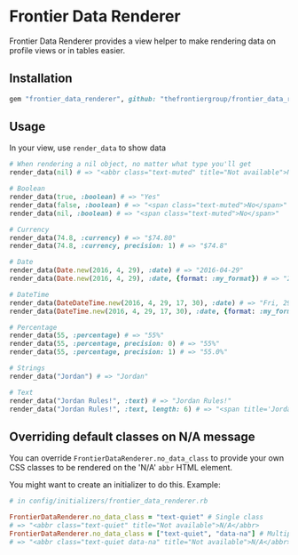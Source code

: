 # Frontier Data Renderer

Frontier Data Renderer provides a view helper to make rendering data on profile views or in tables easier.

## Installation

```ruby
gem "frontier_data_renderer", github: "thefrontiergroup/frontier_data_renderer"
```

## Usage

In your view, use `render_data` to show data

```ruby
# When rendering a nil object, no matter what type you'll get
render_data(nil) # => "<abbr class="text-muted" title="Not available">N/A</abbr>"

# Boolean
render_data(true, :boolean) # => "Yes"
render_data(false, :boolean) # => "<span class="text-muted">No</span>"
render_data(nil, :boolean) # => "<span class="text-muted">No</span>"

# Currency
render_data(74.8, :currency) # => "$74.80"
render_data(74.8, :currency, precision: 1) # => "$74.8"

# Date
render_data(Date.new(2016, 4, 29), :date) # => "2016-04-29"
render_data(Date.new(2016, 4, 29), :date, {format: :my_format}) # => "29/4/2016"

# DateTime
render_data(DateDateTime.new(2016, 4, 29, 17, 30), :date) # => "Fri, 29 April 2016 17:30:00 +0000"
render_data(DateTime.new(2016, 4, 29, 17, 30), :date, {format: :my_format}) # => "29/4/2016 5:30PM"

# Percentage
render_data(55, :percentage) # => "55%"
render_data(55, :percentage, precision: 0) # => "55%"
render_data(55, :percentage, precision: 1) # => "55.0%"

# Strings
render_data("Jordan") # => "Jordan"

# Text
render_data("Jordan Rules!", :text) # => "Jordan Rules!"
render_data("Jordan Rules!", :text, length: 6) # => "<span title='Jordan Rules!'>Jor...</span>"
```

## Overriding default classes on N/A message

You can override `FrontierDataRenderer.no_data_class` to provide your own CSS classes to be rendered on the 'N/A' `abbr` HTML element.

You might want to create an initializer to do this. Example:

```ruby
# in config/initializers/frontier_data_renderer.rb

FrontierDataRenderer.no_data_class = "text-quiet" # Single class
# => "<abbr class="text-quiet" title="Not available">N/A</abbr>
FrontierDataRenderer.no_data_class = ["text-quiet", "data-na"] # Multiple classes
# => "<abbr class="text-quiet data-na" title="Not available">N/A</abbr>
```
